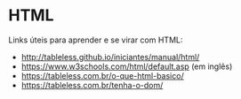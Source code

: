 # HTML

Links úteis para aprender e se virar com HTML:

* http://tableless.github.io/iniciantes/manual/html/
* https://www.w3schools.com/html/default.asp (em inglês)
* https://tableless.com.br/o-que-html-basico/
* https://tableless.com.br/tenha-o-dom/
